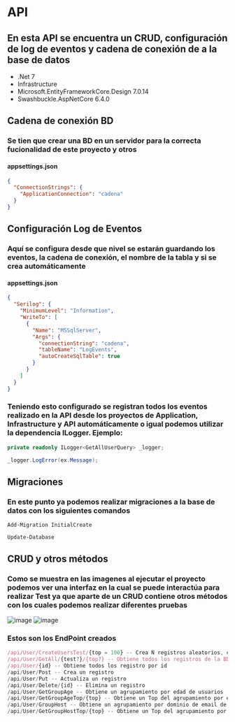 # API
## En esta API se encuentra un CRUD, configuración de log de eventos y cadena de conexión de a la base de datos
* .Net 7
* Infrastructure
* Microsoft.EntityFrameworkCore.Design 7.0.14
* Swashbuckle.AspNetCore 6.4.0
## Cadena de conexión BD
### Se tien que crear una BD en un servidor para la correcta fucionalidad de este proyecto y otros
#### appsettings.json
```json
{
  "ConnectionStrings": {
    "ApplicationConnection": "cadena"
  }
}
```
## Configuración Log de Eventos
### Aquí se configura desde que nivel se estarán guardando los eventos, la cadena de conexión, el nombre de la tabla y si se crea automáticamente
#### appsettings.json
```json
{
  "Serilog": {
    "MinimumLevel": "Information",
    "WriteTo": [
      {
        "Name": "MSSqlServer",
        "Args": {
          "connectionString": "cadena",
          "tableName": "LogEvents",
          "autoCreateSqlTable": true
        }
      }
    ]
  }
}
```
### Teniendo esto configurado se registran todos los eventos realizado en la API desde los proyectos de Application,  Infrastructure y API automáticamente o igual podemos utilizar la dependencia ILogger. Ejemplo:
```c#
private readonly ILogger<GetAllUserQuery> _logger;

_logger.LogError(ex.Message);
```
## Migraciones
### En este punto ya podemos realizar migraciones a la base de datos con los siguientes comandos
```
Add-Migration InitialCreate

Update-Database
```
## CRUD y otros métodos
### Como se muestra en las imagenes al ejecutar el proyecto podemos ver una interfaz en la cual se puede interactúa para realizar Test ya que aparte de un CRUD contiene otros métodos con los cuales podemos realizar diferentes pruebas
![image](https://github.com/Chisfx/App/assets/101854771/688518e9-a22c-41fa-b069-05fc623aca00)
![image](https://github.com/Chisfx/App/assets/101854771/afe9ca16-6afd-4022-8f1b-558e56121993)
### Estos son los EndPoint creados 
```js
/api/User/CreateUsersTest/{top = 100} -- Crea N registros aleatorios, como default tiene 100
/api/User/GetAll/{test?}/{top?} -- Obtiene todos los registros de la BD o con el parámetro test=true y top=N obtiene N registros aleatorios
/api/User/{id} -- Obtiene todos los registro por id
/api/User/Post -- Crea un registro
/api/User/Put -- Actualiza un registro
/api/User/Delete/{id} -- Elimina un registro
/api/User/GetGroupAge -- Obtiene un agrupamiento por edad de usuarios
/api/User/GetGroupAgeTop/{top} -- Obtiene un Top del agrupamiento por edad de usuarios
/api/User/GroupHost -- Obtiene un agrupamiento por dominio de email de usuarios
/api/User/GetGroupHostTop/{top} -- Obtiene un Top del agrupamiento por dominio de email de usuarios
```
